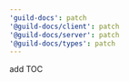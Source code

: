 ```yaml
---
'guild-docs': patch
'@guild-docs/client': patch
'@guild-docs/server': patch
'@guild-docs/types': patch
---
```


add TOC
